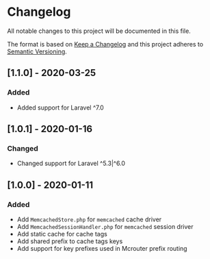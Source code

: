 # Changelog

All notable changes to this project will be documented in this file.

The format is based on [Keep a Changelog](http://keepachangelog.com/en/1.0.0/)
and this project adheres to [Semantic Versioning](http://semver.org/spec/v2.0.0.html).


## [1.1.0] - 2020-03-25
### Added
- Added support for Laravel ^7.0


## [1.0.1] - 2020-01-16
### Changed
- Changed support for Laravel ^5.3|^6.0


## [1.0.0] - 2020-01-11
### Added
- Add `MemcachedStore.php` for `memcached` cache driver
- Add `MemcachedSessionHandler.php` for `memcached` session driver
- Add static cache for cache tags
- Add shared prefix to cache tags keys
- Add support for key prefixes used in Mcrouter prefix routing
